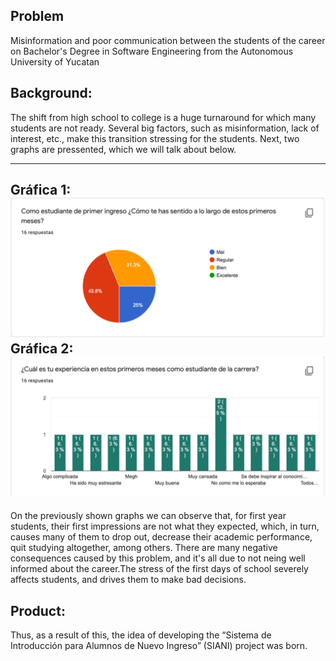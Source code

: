 ## Problem
Misinformation and poor communication between the students of the career on Bachelor's Degree in Software Engineering from the Autonomous University of Yucatan

Background:
-----

The shift from high school to college is a huge turnaround for which many students are not ready. Several big factors, such as misinformation, lack of interest, etc., make this transition stressing for the students. Next, two graphs are pressented, which we will talk about below.

---
Gráfica 1: ![](https://github.com/AndyTue/LIS/blob/8c2872777dd2d6dbee83af36cf17fcfb29719c6d/Gr%C3%A1ficas/Imagen%201.png)
Gráfica 2: ![](https://github.com/AndyTue/LIS/blob/df8eb35d5f97ea9f3bd6e5f3f1f38306d77d1db3/Gr%C3%A1ficas/Imagen%202.png)
---


On the previously shown graphs we can observe that, for first year students, their first impressions are not what they expected, which, in turn, causes many of them to drop out, decrease their academic performance, quit studying altogether, among others. There are many negative consequences caused by this problem, and it's all due to not neing well informed about the career.The stress of the first days of school severely affects students, and drives them to make bad decisions.

## Product: 

Thus, as a result of this, the idea of developing the “Sistema de Introducción para Alumnos de Nuevo Ingreso” (SIANI) project was born. 
